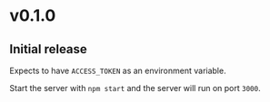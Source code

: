 # v0.1.0
## Initial release

Expects to have `ACCESS_TOKEN` as an environment variable.

Start the server with `npm start` and the server will run on port `3000`.

